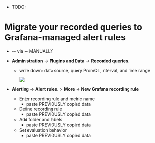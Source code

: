 * TODO:

# Migrate your recorded queries to Grafana-managed alert rules

* -- via -- MANUALLY

* **Administration** -> **Plugins and Data** -> **Recorded queries.**
  * write down: data source, query PromQL, interval, and time range

    ![](/grafana/media/docs/alerting/rec-query-example.png)
* **Alerting** -> **Alert rules.** > **More** -> **New Grafana recording rule**
  * Enter recording rule and metric name
    * paste PREVIOUSLY copied data
  * Define recording rule
    * paste PREVIOUSLY copied data
  * Add folder and labels
    * paste PREVIOUSLY copied data
  * Set evaluation behavior
    * paste PREVIOUSLY copied data

